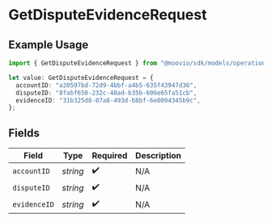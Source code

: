 # GetDisputeEvidenceRequest

## Example Usage

```typescript
import { GetDisputeEvidenceRequest } from "@moovio/sdk/models/operations";

let value: GetDisputeEvidenceRequest = {
  accountID: "a20597bd-72d9-4bbf-a4b5-635f43947d36",
  disputeID: "8fabf650-232c-48ad-b35b-606e65fa51cb",
  evidenceID: "31b325d8-07a8-493d-b8bf-6e0094345b9c",
};
```

## Fields

| Field              | Type               | Required           | Description        |
| ------------------ | ------------------ | ------------------ | ------------------ |
| `accountID`        | *string*           | :heavy_check_mark: | N/A                |
| `disputeID`        | *string*           | :heavy_check_mark: | N/A                |
| `evidenceID`       | *string*           | :heavy_check_mark: | N/A                |
